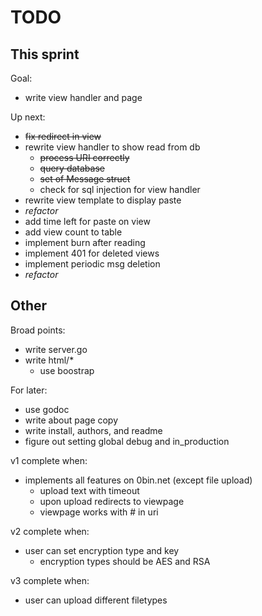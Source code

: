 # TODO

## This sprint

Goal:

- write view handler and page

Up next:

- ~~fix redirect in view~~
- rewrite view handler to show read from db
  - ~~process URI correctly~~
  - ~~query database~~
  - ~~set of Message struct~~
  - check for sql injection for view handler
- rewrite view template to display paste
- *refactor*
- add time left for paste on view
- add view count to table
- implement burn after reading
- implement 401 for deleted views
- implement periodic msg deletion
- *refactor*

## Other
Broad points:

- write server.go
- write html/\*
    - use boostrap

For later:

- use godoc
- write about page copy 
- write install, authors, and readme
- figure out setting global debug and in\_production

v1 complete when:

- implements all features on 0bin.net (except file upload)
  - upload text with timeout
  - upon upload redirects to viewpage
  - viewpage works with # in uri

v2 complete when:

- user can set encryption type and key
  - encryption types should be AES and RSA


v3 complete when:

- user can upload different filetypes
